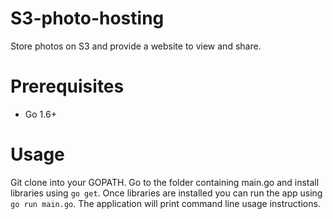 # S3-photo-hosting
Store photos on S3 and provide a website to view and share.

# Prerequisites
 - Go 1.6+
 
# Usage
Git clone into your GOPATH. Go to the folder containing main.go and install libraries using `go get`.
Once libraries are installed you can run the app using `go run main.go`.
The application will print command line usage instructions.
